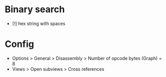 # Binary search

- [!] hex string with spaces

# Config

- Options > General > Disassembly > Number of opcode bytes (Graph) = 8
- Views > Open subviews > Cross references


